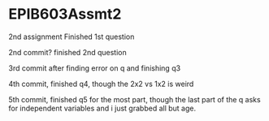 # EPIB603Assmt2
2nd assignment
Finished 1st question

2nd commit?
finished 2nd question

3rd commit after finding error on q and finishing q3

4th commit, finished q4, though the 2x2 vs 1x2 is weird

5th commit, finished q5 for the most part, though the last part of the q asks for independent variables and i just grabbed all but age. 